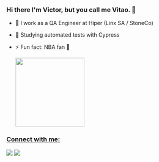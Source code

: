 ### Hi there I'm Victor, but you call me Vitao. 👋

- 🔭 I work as a QA Engineer at Hiper (Linx SA / StoneCo)
- 🌱 Studying automated tests with Cypress
- ⚡ Fun fact: NBA fan 🏀

  <a href="https://github.com/victorschlindwein">
  
  
  
  <img height="180em" src="https://github-readme-streak-stats.herokuapp.com/?user=victorschlindwein&theme=github-dark"/>
 
  

### Connect with me:</h3>
  <a href="https://www.linkedin.com/in/victorschlindwein/" target="_blank"><img src="https://img.shields.io/badge/-LinkedIn-%230077B5?style=for-the-badge&logo=linkedin&logoColor=white" target="_blank"></a> 
 <a href = "mailto:victorwilbert@gmail.com"><img src="https://img.shields.io/badge/Gmail-D14836?style=for-the-badge&logo=gmail&logoColor=white" target="_blank"></a>
